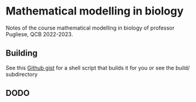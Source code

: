 # Mathematical modelling in biology
Notes of the course mathematical modelling in biology of professor Pugliese, QCB 2022-2023.

## Building
See this [Github gist](https://gist.github.com/giacThePhantom/e080a777782754542d0e081835669085) for a shell script that builds it for you or see the build/ subdirectory

## DODO
